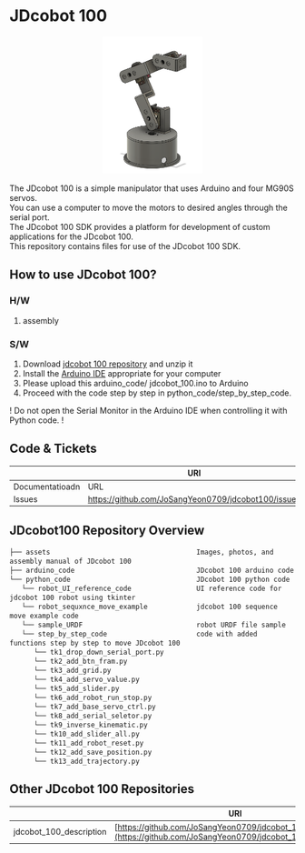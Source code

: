 # JDcobot 100
<p align="center">
    <img src="assets/jdcobot100.png" style="align:centre" width="35%">
</p>

The JDcobot 100 is a simple manipulator that uses Arduino and four MG90S servos.  
You can use a computer to move the motors to desired angles through the serial port.  
The JDcobot 100 SDK provides a platform for development of custom applications for the JDcobot 100.  
This repository contains files for use of the JDcobot 100 SDK.



## How to use JDcobot 100?

### H/W
1. assembly
   
### S/W
1. Download [jdcobot 100 repository](https://github.com/JoSangYeon0709/jdcobot100/archive/refs/heads/main.zip) and unzip it
2. Install the <a href="https://www.arduino.cc/en/software" target="_blank">Arduino IDE</a> appropriate for your computer
3. Please upload this arduino_code/ jdcobot_100.ino to Arduino
4. Proceed with the code step by step in python_code/step_by_step_code.
   
! Do not open the Serial Monitor in the Arduino IDE when controlling it with Python code. !


## Code & Tickets
||URI|
|-----------------|-----------------------------------------------------------------------------------------|
| Documentatioadn | URL                                                                                     |
| Issues          | https://github.com/JoSangYeon0709/jdcobot100/issues |


## JDcobot100 Repository Overview
```
├── assets                                    Images, photos, and assembly manual of JDcobot 100
├── arduino_code                              JDcobot 100 arduino code
└── python_code                               JDcobot 100 python code
   └── robot_UI_reference_code                UI reference code for jdcobot 100 robot using tkinter
   └── robot_sequxnce_move_example            jdcobot 100 sequence move example code
   └── sample_URDF                            robot URDF file sample
   └── step_by_step_code                      code with added functions step by step to move JDcobot 100
      └── tk1_drop_down_serial_port.py
      └── tk2_add_btn_fram.py
      └── tk3_add_grid.py
      └── tk4_add_servo_value.py
      └── tk5_add_slider.py
      └── tk6_add_robot_run_stop.py
      └── tk7_add_base_servo_ctrl.py
      └── tk8_add_serial_seletor.py
      └── tk9_inverse_kinematic.py
      └── tk10_add_slider_all.py
      └── tk11_add_robot_reset.py
      └── tk12_add_save_position.py
      └── tk13_add_trajectory.py
```



## Other JDcobot 100 Repositories
|                         |URI                                                                                      |
|-------------------------|-----------------------------------------------------------------------------------------|
| jdcobot_100_description | [https://github.com/JoSangYeon0709/jdcobot_100_description](https://github.com/JoSangYeon0709/jdcobot_100_description) |
